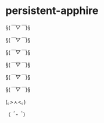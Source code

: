 # persistent-apphire
§(*￣▽￣*)§

§(*￣▽￣*)§

§(*￣▽￣*)§

§(*￣▽￣*)§

§(*￣▽￣*)§

§(*￣▽￣*)§

(｡>ㅅ<｡)

（*＾-＾*）
